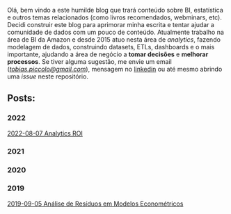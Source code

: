 Olá, bem vindo a este humilde blog que trará conteúdo sobre BI, estatística e outros temas relacionados (como livros recomendados, webminars, etc). Decidi construir este blog para aprimorar minha escrita e tentar ajudar a comunidade de dados com um pouco de conteúdo. Atualmente trabalho na área de BI da Amazon e desde 2015 atuo nesta área de *analytics*, fazendo modelagem de dados, construindo datasets, ETLs, dashboards e o mais importante, ajudando a área de negócio a **tomar decisões** e **melhorar processos**.
Se tiver alguma sugestão, me envie um email (*tobias.piccolo@gmail.com*), mensagem no [linkedin](https://www.linkedin.com/in/franciscopiccolo/) ou até mesmo abrindo uma *issue* neste repositório.

## Posts:

### 2022

[2022-08-07 Analytics ROI](https://github.com/FranciscoPiccolo/franciscopiccolo.github.io/blob/master/posts/20220807_analytics_roi.md)

### 2021

### 2020

### 2019

[2019-09-05 Análise de Resíduos em Modelos Econométricos](https://github.com/FranciscoPiccolo/franciscopiccolo.github.io/blob/master/posts/20190905_residual_analysis_in_econometric_models.md)

